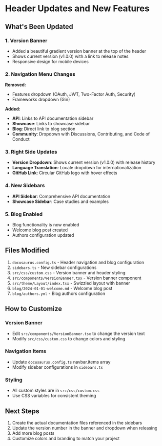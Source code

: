 # Header Updates and New Features

## What's Been Updated

### 1. Version Banner

- Added a beautiful gradient version banner at the top of the header
- Shows current version (v1.0.0) with a link to release notes
- Responsive design for mobile devices

### 2. Navigation Menu Changes

**Removed:**

- Features dropdown (OAuth, JWT, Two-Factor Auth, Security)
- Frameworks dropdown (Gin)

**Added:**

- **API**: Links to API documentation sidebar
- **Showcase**: Links to showcase sidebar
- **Blog**: Direct link to blog section
- **Community**: Dropdown with Discussions, Contributing, and Code of Conduct

### 3. Right Side Updates

- **Version Dropdown**: Shows current version (v1.0.0) with release history
- **Language Translation**: Locale dropdown for internationalization
- **GitHub Link**: Circular GitHub logo with hover effects

### 4. New Sidebars

- **API Sidebar**: Comprehensive API documentation
- **Showcase Sidebar**: Case studies and examples

### 5. Blog Enabled

- Blog functionality is now enabled
- Welcome blog post created
- Authors configuration updated

## Files Modified

1. `docusaurus.config.ts` - Header navigation and blog configuration
2. `sidebars.ts` - New sidebar configurations
3. `src/css/custom.css` - Version banner and header styling
4. `src/components/VersionBanner.tsx` - Version banner component
5. `src/theme/Layout/index.tsx` - Swizzled layout with banner
6. `blog/2024-01-01-welcome.md` - Welcome blog post
7. `blog/authors.yml` - Blog authors configuration

## How to Customize

### Version Banner

- Edit `src/components/VersionBanner.tsx` to change the version text
- Modify `src/css/custom.css` to change colors and styling

### Navigation Items

- Update `docusaurus.config.ts` navbar.items array
- Modify sidebar configurations in `sidebars.ts`

### Styling

- All custom styles are in `src/css/custom.css`
- Use CSS variables for consistent theming

## Next Steps

1. Create the actual documentation files referenced in the sidebars
2. Update the version number in the banner and dropdown when releasing
3. Add more blog posts
4. Customize colors and branding to match your project
